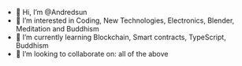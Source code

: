 - 👋 Hi, I’m @Andredsun
- 👀 I’m interested in Coding, New Technologies, Electronics, Blender, Meditation and Buddhism
- 🌱 I’m currently learning Blockchain, Smart contracts, TypeScript, Buddhism
- 💞️ I’m looking to collaborate on: all of the above


<!---
Andredsun/Andredsun is a ✨ special ✨ repository because its `README.md` (this file) appears on your GitHub profile.
You can click the Preview link to take a look at your changes.
--->
